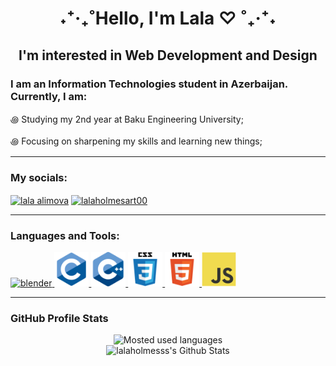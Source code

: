 <h1  align="center">˖⁺‧₊˚Hello, I'm Lala ♡ ˚₊‧⁺˖</h1> 
<h2  align="center">I'm interested in Web Development and Design</h2>


<h3 align="left">I am an Information Technologies student in Azerbaijan. Currently, I am:</h3>
<p>꩜ Studying my 2nd year at Baku Engineering University;</p>
<p>꩜ Focusing on sharpening my skills and learning new things;</p>

<hr>
<h3 align="left">My socials:</h3>
<a href="https://www.linkedin.com/in/lala-a-429774276/" target="blank"><img align="center" src="https://raw.githubusercontent.com/rahuldkjain/github-profile-readme-generator/master/src/images/icons/Social/linked-in-alt.svg" alt="lala alimova" height="40" width="50" /></a>
<a href="https://www.hackerrank.com/lalaholmesart00" target="blank"><img align="center" src="https://raw.githubusercontent.com/rahuldkjain/github-profile-readme-generator/master/src/images/icons/Social/hackerrank.svg" alt="lalaholmesart00" height="40" width="50" /></a>
</p>

<hr>

<h3 align="left">Languages and Tools:</h3>
<p align="left"> <a href="https://www.blender.org/" target="_blank" rel="noreferrer"> <img src="https://download.blender.org/branding/community/blender_community_badge_white.svg" alt="blender" width="55" height="55"/> </a> <a href="https://www.cprogramming.com/" target="_blank" rel="noreferrer"> <img src="https://raw.githubusercontent.com/devicons/devicon/master/icons/c/c-original.svg" alt="c" width="55" height="55"/> </a> <a href="https://www.w3schools.com/cpp/" target="_blank" rel="noreferrer"> <img src="https://raw.githubusercontent.com/devicons/devicon/master/icons/cplusplus/cplusplus-original.svg" alt="cplusplus" width="55" height="55"/> </a> <a href="https://www.w3schools.com/css/" target="_blank" rel="noreferrer"> <img src="https://raw.githubusercontent.com/devicons/devicon/master/icons/css3/css3-original-wordmark.svg" alt="css3" width="55" height="55"/> </a> <a href="https://www.w3.org/html/" target="_blank" rel="noreferrer"> <img src="https://raw.githubusercontent.com/devicons/devicon/master/icons/html5/html5-original-wordmark.svg" alt="html5" width="55" height="55"/> </a> <a href="https://developer.mozilla.org/en-US/docs/Web/JavaScript" target="_blank" rel="noreferrer"> <img src="https://raw.githubusercontent.com/devicons/devicon/master/icons/javascript/javascript-original.svg" alt="javascript" width="55" height="55"/> </a> </p>

<hr>
<!-- Stats -->
<h3>GitHub Profile Stats</h3>

<p align="center">
  <img alt="Mosted used languages" src="https://github-readme-stats.vercel.app/api/top-langs/?username=lalaholmesss&layout=compact&theme=dark" height="192px"/>
  <br>
  <img src="https://github-readme-stats.vercel.app/api?username=lalaholmesss&show_icons=true&icon_color=ffffff&theme=dark" alt="lalaholmesss's Github Stats" height="192px"/>
  <br>
</p>


